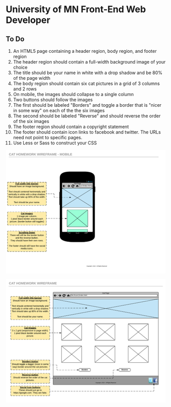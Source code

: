 # University of MN Front-End Web Developer

## To Do
1. An HTML5 page containing a header region, body region, and footer region
2. The header region should contain a full-width background image of your choice
3. The title should be your name in white with a drop shadow and be 80% of the page width
4. The body region should contain six cat pictures in a grid of 3 columns and 2 rows
5. On mobile, the images should collapse to a single column
6. Two buttons should follow the images
7. The first should be labeled "Borders" and toggle a border that is "nicer in some way" on each of the the six images
8. The second should be labeled "Reverse" and should reverse the order of the six images
9. The footer region should contain a copyright statement
10. The footer should contain icon links to facebook and twitter. The URLs need not point to specific pages.
11. Use Less or Sass to construct your CSS

![alt text](https://github.com/qjac/uofm-fed/blob/master/docs/Mobile.png "Mobile Mockup")

![alt text](https://github.com/qjac/uofm-fed/blob/master/docs/Home.png "Desktop Mockup")